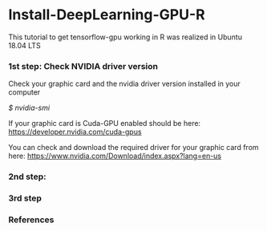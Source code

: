 # Install-DeepLearning-GPU-R

This tutorial to get tensorflow-gpu working in R was realized in Ubuntu 18.04 LTS

### 1st step: Check NVIDIA driver version

Check your graphic card and the nvidia driver version installed in your computer

_$ nvidia-smi_

If your graphic card is Cuda-GPU enabled should be here: https://developer.nvidia.com/cuda-gpus

You can check and download the required driver for your graphic card from here: https://www.nvidia.com/Download/index.aspx?lang=en-us

### 2nd step:

### 3rd step

### References

